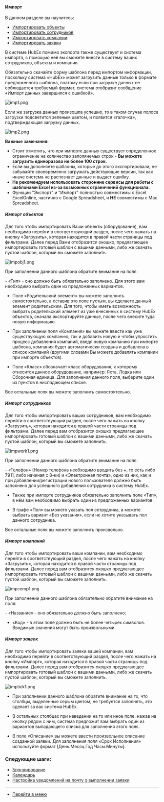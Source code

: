 #### Импорт
В данном разделе вы научитесь:
<html>
  <meta charset="utf-8">
  <title>Быстрый переход внутри документа</title>
 <ul>
       <li><a href="#objects">Импортировать объекты</a></li>
       <li><a href="#workers">Импортировать сотрудников</a></li>
       <li><a href="#companies">Импортировать компании</a></li>
       <li><a href="#tickets">Импортировать заявки</a></li>
 </ul>
</html>

В системе HubEx помимо экспорта также существует и система импорта, с помощью неё вы сможете внести в систему ваших сотрудников, объекты и компании.

Обязательно скачайте форму шаблона перед импортом информации, поскольку система «HubEx» может загрузить данные только в формате предложенного шаблона, поэтому если при загрузке данных не соблюдается требуемый формат, система отобразит сообщение «Импорт данных завершился с ошибкой».

![imp1.png](/attachments/images/FAQ/USER/Import/imp1.png)
<p>Если же загрузка данных произошла успешно, то в таком случае полоса загрузки подсветится зеленым цветом, и появится «галочка», подтверждающая загрузку данных.</p>

![imp2.png](/attachments/images/FAQ/USER/Import/imp2.png)

**Важные замечания:**
- Стоит отметить, что при импорте данных существует определенное ограничение на количество заполянемых строк - **Вы можете загрузить единоразово не более 100 строк.**
- Если вы дополняете шаблоны, которые до этого экспортировали, не забывайте своевременно загружать действующие версии, так как иначе система не распознает данные и выдаст ошибку.
- **Не рекомендуем использовать сторонние сервисы для работы с шаблонами Excel из-за возможных ограничений функционала.**
- Функции "Экспорт" и "Импорт" полностью совместимы с Excel ExcelOnline, частично с Google Spreadsheet, и **НЕ** совместимы с Mac Spreadsheet.



<h5 id="objects">Импорт объектов</h5>
Для того чтобы импортировать Ваши объекты (оборудование), вам необходимо перейти в соответствующий раздел, после чего нажать на кнопку «Загрузить», которая находится в правой части страницы под фильтрами. Далее перед Вами отобразится окошко, предлагающее импортировать готовый шаблон с вашими данными, либо же скачать пустой шаблон, который вы сможете заполнить.

![impobj1.png](/attachments/images/FAQ/USER/Import/impobj1.png)
<p>При заполнении данного шаблона обратите внимание на поля:</p>
- «Тип» - оно должно быть обязательно заполнено. Для этого вам необходимо выбрать один из предложенных вариантов.

- Поле «Родительский элемент» вы можете заполнить самостоятельно, а оставив это поле пустым, вы сделаете данный элемент родительским. Для того, чтобы иметь возможность выбрать родительский элемент из уже внесенных в систему HubEx объектов, сначала экспортируйте данные, после чего внесите туда новую информацию.

- При заполнении поля «Компания» вы можете ввести как уже существующую компанию, так и добавить новую и чтобы упростить процесс добавления компаний, введя новую компанию при импорте шаблона, компания будет автоматически создана и добавлена в список компаний (другими словами Вы можете добавлять компании при импорте объектов).

- Поле «Класс» обозначает класс оборудования, к которому относится данное оборудование, например: Яхта, Лодка или Сборочная единица. Для заполнения данного поля, выберите один из пунктов в ниспадающем списке.

Все остальные поля вы можете заполнить самостоятельно.


<h5 id="workers">Импорт сотрудников</h5>

Для того чтобы импортировать ваших сотрудников, вам необходимо перейти в соответствующий раздел, после чего нажать на кнопку «Загрузить», которая находится в правой части страницы под фильтрами. Далее перед вам отобразится окошко предлагающее импортировать готовый шаблон с вашими данными, либо же скачать пустой шаблон, который вы сможете заполнить.

![impwork1.png](/attachments/images/FAQ/USER/Import/impworker1.png)
<p>При заполнении данного шаблона обратите внимание на поля:</p>
- «Телефон» (Номер телефона необходимо вводить без +, то есть либо 7911, либо начиная с 8-ки) и «Электронная почта», одно из них, как и при добавлении/регистрации нового пользователя должно быть заполнено для успешного добавления сотрудника в систему HubEx.

- Также при импорте сотрудников обязательно заполнить поле «Тип», в нём вам необходимо выбрать один из предложенных вариантов.

- В графе «Пол» вы можете указать пол сотрудника, а можете выбрать вариант «Без указания», если не хотите указывать пол данного сотрудника.

Все остальные поля вы можете заполнить произвольно.


<h5 id="companies">Импорт компаний</h5>

Для того чтобы импортировать ваши компании, вам необходимо перейти в соответствующий раздел, после чего нажать на кнопку «Загрузить», которая находится в правой части страницы под фильтрами. Далее перед вам отобразится окошко предлагающее импортировать готовый шаблон с вашими данными, либо же скачать пустой шаблон, который вы сможете заполнить.

![impcomp1.png](/attachments/images/FAQ/USER/Import/impcomp1.png)
<p>При заполнении данного шаблона обязательно обратите внимание на поля:</p>
- «Название» - оно обязательно должно быть заполнено;

- «Код» - в этом поле должно быть не более четырёх символов. Вводимые значения могут быть произвольными.


<h5 id="tickets">Импорт заявок</h5>

Для того чтобы импортировать заявки вашей компании, вам необходимо перейти в соответствующий раздел, после чего нажать на кнопку «Импорт», которая находится в правой части страницы под фильтрами. Далее перед вам отобразится окошко предлагающее импортировать готовый шаблон с вашими данными, либо же скачать пустой шаблон, который вы сможете заполнить.

![imptick1.png](/attachments/images/FAQ/USER/Import/imptick1.png)

- При заполнении данного шаблона обратите внимание на то, что столбцы, выделенные серым цветом, не требуется заполнять, это сделает за вас система HubEx.

- В остальных столбцах при наведении на то или иное поле, нажав на кнопку рядом с ним, система предложит вам выбрать один из вариантов выпадающего списка для заполнения этого поля.

- В поле «Описание» вы можете ввести произвольное описание созданной заявки. Для заполнения поля «Срок Исполнения» используйте формат [День.Месяц.Год Часы.Минуты].



### Следующие шаги:
- [Брэндирование](./Branding.md)
- [Календарь](./Calendar.md)
- [Настройка уведомлений на почту о выполнении заявки](./HowToManageNotifications.md)

___
- [Перейти в меню](http://wiki.hubex.ru)
